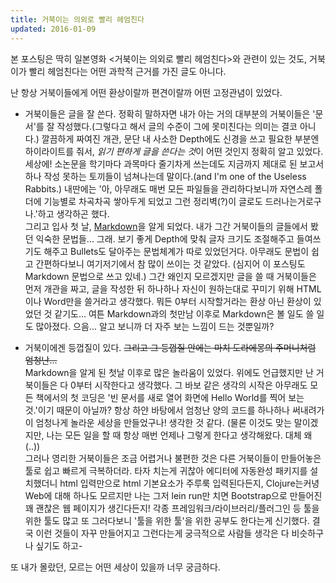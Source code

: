 ```yaml
---
title: 거북이는 의외로 빨리 헤엄친다
updated: 2016-01-09
---
```


본 포스팅은 딱히 일본영화 <거북이는 의외로 빨리 헤엄친다>와 관련이 있는 것도, 거북이가 빨리 헤엄친다는 어떤 과학적 근거를 가진 글도 아니다.   
   
난 항상 거북이들에게 어떤 환상이랄까 편견이랄까 어떤 고정관념이 있었다.   
* 거북이들은 글을 잘 쓴다.
정확히 말하자면 내가 아는 거의 대부분의 거북이들은 '문서'를 잘 작성했다.(그렇다고 해서 글의 수준이 그에 못미친다는 의미는 결코 아니다.) 깔끔하게 짜여진 개관, 문단 내 사소한 Depth에도 신경을 쓰고 필요한 부분엔 하이라이트를 줘서, *읽기 편하게 글을 쓴다는 것*이 어떤 것인지 정확히 알고 있었다. 세상에! 소논문을 학기마다 과목마다 줄기차게 쓰는데도 지금까지 제대로 된 보고서 하나 작성 못하는 토끼들이 넘쳐나는데 말이다.(and I'm one of the Useless Rabbits.) 내딴에는 '아, 아무래도 매번 모든 파일들을 관리하다보니까 자연스레 폴더에 기능별로 차곡차곡 쌓아두게 되었고 그런 정리벽(?)이 글로도 드러나는거로구나.'하고 생각하곤 했다.   
그리고 입사 첫 날, [Markdown](https://ko.wikipedia.org/wiki/%EB%A7%88%ED%81%AC%EB%8B%A4%EC%9A%B4)을 알게 되었다. 내가 그간 거북이들의 글들에서 봤던 익숙한 문법들... 그래. 보기 좋게 Depth에 맞춰 글자 크기도 조절해주고 들여쓰기도 해주고 Bullets도 달아주는 문법체계가 따로 있었던거다. 아무래도 문법이 쉽고 간편하다보니 여기저기에서 참 많이 쓰이는 것 같았다. (심지어 이 포스팅도 Markdown 문법으로 쓰고 있네.) 그간 왜인지 모르겠지만 글을 쓸 때 거북이들은 먼저 개관을 짜고, 글을 작성한 뒤 하나하나 자신이 원하는대로 꾸미기 위해 HTML이나 Word만을 쓸거라고 생각했다. 뭐든 0부터 시작할거라는 환상 아닌 환상이 있었던 것 같기도...  여튼 Markdown과의 첫만남 이후로 Markdown은 볼 일도 쓸 일도 많아졌다. 으음... 알고 보니까 더 자주 보는 느낌이 드는 것뿐일까?


* 거북이에겐 등껍질이 있다.
~~그리고 그 등껍질 안에는 마치 도라에몽의 주머니처럼 엄청난...~~   
Markdown을 알게 된 첫날 이후로 많은 놀라움이 있었다. 위에도 언급했지만 난 거북이들은 다 0부터 시작한다고 생각했다. 그 바보 같은 생각의 시작은 아무래도 모든 책에서의 첫 코딩은 '빈 문서를 새로 열어 화면에 Hello World를 찍어 보는 것.'이기 때문이 아닐까? 항상 하얀 바탕에서 엄청난 양의 코드를 하나하나 써내려가 이 엄청나게 놀라운 세상을 만들었구나! 생각한 것 같다. (물론 이것도 맞는 말이겠지만, 나는 모든 일을 할 때 항상 매번 언제나 그렇게 한다고 생각해왔다. 대체 왜(..))   
그러나 영리한 거북이들은 조금 어렵거나 불편한 것은 다른 거북이들이 만들어놓은 툴로 쉽고 빠르게 극복하더라. 타자 치는게 귀찮아 에디터에 자동완성 패키지를 설치했더니 html 입력만으로 html 기본요소가 주루룩 입력된다든지, Clojure는커녕 Web에 대해 하나도 모르지만 나는 그저 lein run만 치면 Bootstrap으로 만들어진 꽤 괜찮은 웹 페이지가 생긴다든지! 각종 프레임워크/라이브러리/플러그인 등 툴을 위한 툴도 많고 또 그러다보니 '툴을 위한 툴'을 위한 공부도 한다는게 신기했다. 결국 이런 것들이 자꾸 만들어지고 그런다는게 궁극적으로 사람들 생각은 다 비슷하구나 싶기도 하고-   

또 내가 몰랐던, 모르는 어떤 세상이 있을까 너무 궁금하다.

